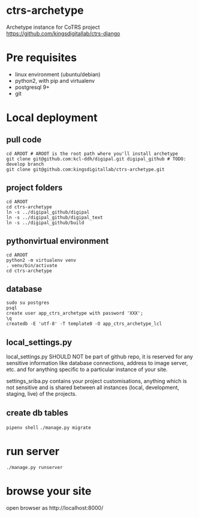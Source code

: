 # ctrs-archetype
Archetype instance for CoTRS project
https://github.com/kingsdigitallab/ctrs-django

# Pre requisites

* linux environment (ubuntu/debian)
* python2, with pip and virtualenv
* postgresql 9+
* git

# Local deployment

## pull code

```
cd AROOT # AROOT is the root path where you'll install archetype
git clone git@github.com:kcl-ddh/digipal.git digipal_github # TODO: develop branch
git clone git@github.com:kingsdigitallab/ctrs-archetype.git
```

## project folders

```
cd AROOT
cd ctrs-archetype
ln -s ../digipal_github/digipal
ln -s ../digipal_github/digipal_text
ln -s ../digipal_github/build
```

## pythonvirtual environment
```
cd AROOT
python2 -m virtualenv venv
. venv/bin/activate
cd ctrs-archetype

```

## database
```
sudo su postgres
psql
create user app_ctrs_archetype with password 'XXX';
\q
createdb -E 'utf-8' -T template0 -O app_ctrs_archetype_lcl
```

## local_settings.py

local_settings.py SHOULD NOT be part of github repo, it is reserved for any sensitive information like database connections, address to image server, etc. and for anything specific to a particular instance of your site.

settings_sriba.py contains your project customisations, anything which is not sensitive and is shared between all instances (local, development, staging, live) of the projects.

## create db tables
`pipenv shell`
`./manage.py migrate`

# run server
`./manage.py runserver`

# browse your site

open browser as http://localhost:8000/
